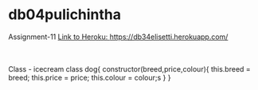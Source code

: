 # db04pulichintha
Assignment-11
<a href="https://db34elisetti.herokuapp.com/">Link to Heroku: https://db34elisetti.herokuapp.com/ </a>
<br>
<br>
<br>



Class - icecream class dog{ constructor(breed,price,colour){
    this.breed = breed;
    this.price = price;
    this.colour = colour;s
}
}